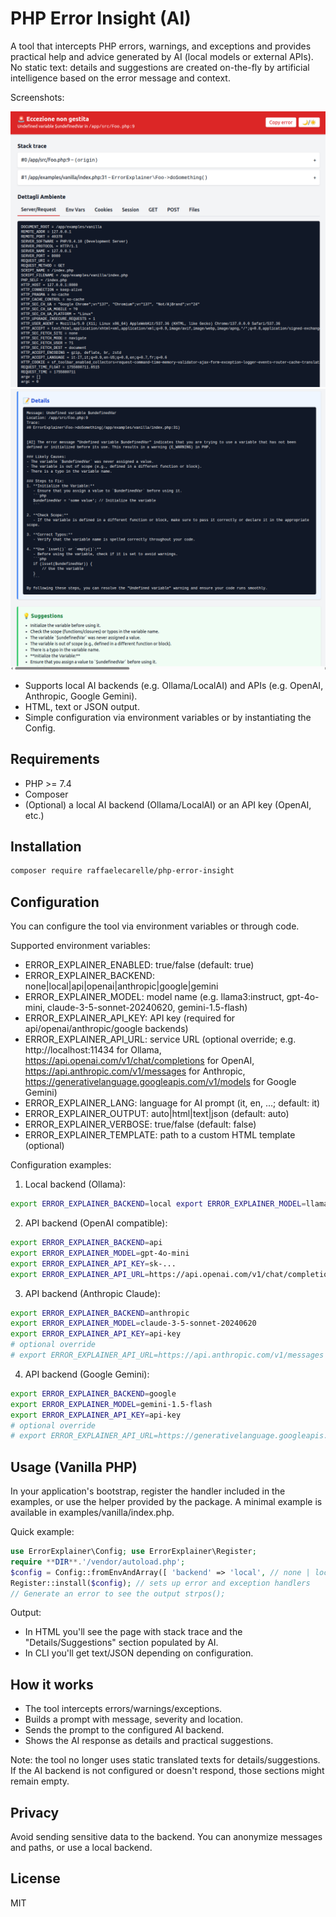 # PHP Error Insight (AI)

A tool that intercepts PHP errors, warnings, and exceptions and provides practical help and advice generated by AI (local models or external APIs). No static text: details and suggestions are created on-the-fly by artificial intelligence based on the error message and context.

Screenshots:

![head.png](resources/img/readme/head.png)
![ai-section.png](resources/img/readme/ai-section.png)

- Supports local AI backends (e.g. Ollama/LocalAI) and APIs (e.g. OpenAI, Anthropic, Google Gemini).
- HTML, text or JSON output.
- Simple configuration via environment variables or by instantiating the Config.

## Requirements
- PHP >= 7.4
- Composer
- (Optional) a local AI backend (Ollama/LocalAI) or an API key (OpenAI, etc.)

## Installation

```bash
composer require raffaelecarelle/php-error-insight
```

## Configuration
You can configure the tool via environment variables or through code.

Supported environment variables:
- ERROR_EXPLAINER_ENABLED: true/false (default: true)
- ERROR_EXPLAINER_BACKEND: none|local|api|openai|anthropic|google|gemini
- ERROR_EXPLAINER_MODEL: model name (e.g. llama3:instruct, gpt-4o-mini, claude-3-5-sonnet-20240620, gemini-1.5-flash)
- ERROR_EXPLAINER_API_KEY: API key (required for api/openai/anthropic/google backends)
- ERROR_EXPLAINER_API_URL: service URL (optional override; e.g. http://localhost:11434 for Ollama, https://api.openai.com/v1/chat/completions for OpenAI, https://api.anthropic.com/v1/messages for Anthropic, https://generativelanguage.googleapis.com/v1/models for Google Gemini)
- ERROR_EXPLAINER_LANG: language for AI prompt (it, en, ...; default: it)
- ERROR_EXPLAINER_OUTPUT: auto|html|text|json (default: auto)
- ERROR_EXPLAINER_VERBOSE: true/false (default: false)
- ERROR_EXPLAINER_TEMPLATE: path to a custom HTML template (optional)

Configuration examples:

1) Local backend (Ollama):

```bash
export ERROR_EXPLAINER_BACKEND=local export ERROR_EXPLAINER_MODEL=llama3:instruct export ERROR_EXPLAINER_API_URL=[http://localhost:11434](http://localhost:11434)
```

2) API backend (OpenAI compatible):

```bash
export ERROR_EXPLAINER_BACKEND=api
export ERROR_EXPLAINER_MODEL=gpt-4o-mini
export ERROR_EXPLAINER_API_KEY=sk-...
export ERROR_EXPLAINER_API_URL=https://api.openai.com/v1/chat/completions
```

3) API backend (Anthropic Claude):

```bash
export ERROR_EXPLAINER_BACKEND=anthropic
export ERROR_EXPLAINER_MODEL=claude-3-5-sonnet-20240620
export ERROR_EXPLAINER_API_KEY=api-key
# optional override
# export ERROR_EXPLAINER_API_URL=https://api.anthropic.com/v1/messages
```

4) API backend (Google Gemini):

```bash
export ERROR_EXPLAINER_BACKEND=google
export ERROR_EXPLAINER_MODEL=gemini-1.5-flash
export ERROR_EXPLAINER_API_KEY=api-key
# optional override
# export ERROR_EXPLAINER_API_URL=https://generativelanguage.googleapis.com/v1/models
```

## Usage (Vanilla PHP)
In your application's bootstrap, register the handler included in the examples, or use the helper provided by the package. A minimal example is available in examples/vanilla/index.php.

Quick example:


```php
use ErrorExplainer\Config; use ErrorExplainer\Register;
require **DIR**.'/vendor/autoload.php';
$config = Config::fromEnvAndArray([ 'backend' => 'local', // none | local | api 'model' => 'llama3:instruct', 'language'=> 'en', 'verbose' => true, ]);
Register::install($config); // sets up error and exception handlers
// Generate an error to see the output strpos();
```

Output:
- In HTML you'll see the page with stack trace and the "Details/Suggestions" section populated by AI.
- In CLI you'll get text/JSON depending on configuration.

## How it works
- The tool intercepts errors/warnings/exceptions.
- Builds a prompt with message, severity and location.
- Sends the prompt to the configured AI backend.
- Shows the AI response as details and practical suggestions.

Note: the tool no longer uses static translated texts for details/suggestions. If the AI backend is not configured or doesn't respond, those sections might remain empty.

## Privacy
Avoid sending sensitive data to the backend. You can anonymize messages and paths, or use a local backend.

## License
MIT